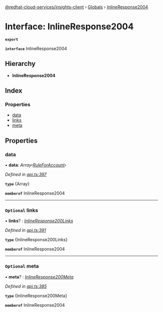 [@redhat-cloud-services/insights-client](../README.md) › [Globals](../globals.md) › [InlineResponse2004](inlineresponse2004.md)

# Interface: InlineResponse2004

**`export`** 

**`interface`** InlineResponse2004

## Hierarchy

* **InlineResponse2004**

## Index

### Properties

* [data](inlineresponse2004.md#data)
* [links](inlineresponse2004.md#optional-links)
* [meta](inlineresponse2004.md#optional-meta)

## Properties

###  data

• **data**: *Array‹[RuleForAccount](ruleforaccount.md)›*

*Defined in [api.ts:397](https://github.com/RedHatInsights/javascript-clients/blob/master/packages/insights/api.ts#L397)*

**`type`** {Array<RuleForAccount>}

**`memberof`** InlineResponse2004

___

### `Optional` links

• **links**? : *[InlineResponse200Links](inlineresponse200links.md)*

*Defined in [api.ts:391](https://github.com/RedHatInsights/javascript-clients/blob/master/packages/insights/api.ts#L391)*

**`type`** {InlineResponse200Links}

**`memberof`** InlineResponse2004

___

### `Optional` meta

• **meta**? : *[InlineResponse200Meta](inlineresponse200meta.md)*

*Defined in [api.ts:385](https://github.com/RedHatInsights/javascript-clients/blob/master/packages/insights/api.ts#L385)*

**`type`** {InlineResponse200Meta}

**`memberof`** InlineResponse2004

